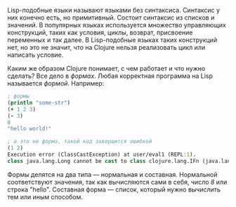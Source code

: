 Lisp-подобные языки называют языками без синтаксиса. Синтаксис у них конечно есть, но  примитивный. Состоит синтаксис из списков и значений. В популярных языках используется множество управляющих конструкций, таких как условия, циклы, возврат, присвоение переменных и так далее. В Lisp-подобные языках таких конструкций нет, но это не значит, что на Clojure нельзя реализовать цикл или написать условие.

Каким же образом Clojure понимает, с чем работает и что нужно сделать? Все дело в _формах_. Любая корректная программа на Lisp называется _формой_. Например:

```clojure
; формы
(println "some-str")
(+ 1 2 3)
(- 3)
8
"hello world!"

; а это не форма, такой код завершится ошибкой
(1 2)
Execution error (ClassCastException) at user/eval1 (REPL:1).
class java.lang.Long cannot be cast to class clojure.lang.IFn (java.lang.Long is in module java.base of loader 'bootstrap'; clojure.lang.IFn is in unnamed module of loader 'app')
```

Формы делятся на два типа — нормальная и составная. Нормальной соответствуют значения, так как вычисляются сами в себя, число _8_ или строка "hello". Составная форма — список, который нужно вычислить тем или иным способом.
